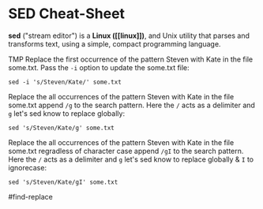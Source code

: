 # SED Cheat-Sheet
**sed** ("stream editor") is a **Linux ([[linux]])**, and Unix utility that parses and transforms text, using a simple, compact programming language.

TMP
Replace the first occurrence of the pattern Steven with Kate in the file some.txt. Pass the `-i` option to update the some.txt file: 
```
sed -i 's/Steven/Kate/' some.txt
```

Replace the all occurrences of the pattern Steven with Kate in the file some.txt append `/g` to the search pattern. Here the `/` acts as a delimiter and `g` let's sed know to replace globally:
```
sed 's/Steven/Kate/g' some.txt
```

Replace the all occurrences of the pattern Steven with Kate in the file some.txt regradless of character case append `/gI` to the search pattern. Here the `/` acts as a delimiter and `g` let's sed know to replace globally & `I` to ignorecase:
```
sed 's/Steven/Kate/gI' some.txt
```

#find-replace